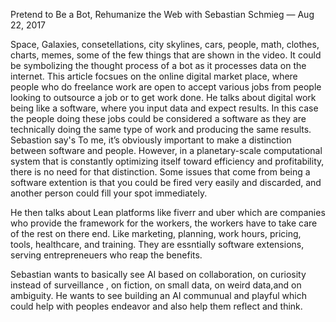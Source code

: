 

Pretend to Be a Bot, Rehumanize the Web
with Sebastian Schmieg — Aug 22, 2017

  Space, Galaxies, consetellations, city skylines, cars, people, math, clothes, charts, memes, some of the few things that are shown
in the video. It could be symbolizing the thought process of a bot as it processes data on the internet.
This article focsues on the online digital market place, where people who do freelance work are open to accept various jobs from people
looking to outsource a job or to get work done. He talks about digital work being like a software, where you input data and expect results.
In this case the people doing these jobs could be considered a software as they are technically doing the same type of work and producing
the same results. Sebastion say's To me, it’s obviously important to make a distinction between software and people. However, in a 
planetary-scale computational system that is constantly optimizing itself toward efficiency and profitability, there is no need for that 
distinction. Some issues that come from being a software extention is that you could be fired very easily and discarded, and another person 
could fill your spot immediately.

He then talks about Lean platforms like fiverr and uber which are companies who provide the framework for the workers, the workers have to
take care of the rest on there end. Like marketing, planning, work hours, pricing, tools, healthcare, and training. They are essntially 
software extensions, serving entrepreneuers who reap the benefits.

Sebastian wants to basically see AI based on collaboration, on curiosity instead of surveillance , on fiction, on small data, on weird data,and on ambiguity. He wants to see building an AI communual and playful which could help with peoples endeavor and also help them reflect and think.

  
